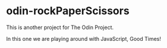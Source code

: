 # odin-rockPaperScissors

This is another project for The Odin Project.

In this one we are playing around with JavaScript, Good Times!